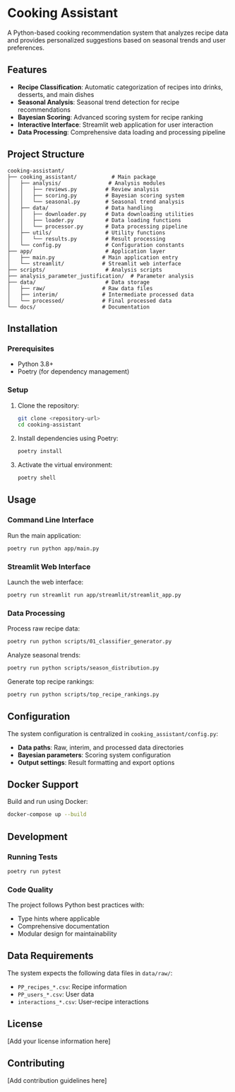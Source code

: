 # Cooking Assistant

A Python-based cooking recommendation system that analyzes recipe data and provides personalized suggestions based on seasonal trends and user preferences.

## Features

- **Recipe Classification**: Automatic categorization of recipes into drinks, desserts, and main dishes
- **Seasonal Analysis**: Seasonal trend detection for recipe recommendations
- **Bayesian Scoring**: Advanced scoring system for recipe ranking
- **Interactive Interface**: Streamlit web application for user interaction
- **Data Processing**: Comprehensive data loading and processing pipeline

## Project Structure

```
cooking-assistant/
├── cooking_assistant/           # Main package
│   ├── analysis/               # Analysis modules
│   │   ├── reviews.py         # Review analysis
│   │   ├── scoring.py         # Bayesian scoring system
│   │   └── seasonal.py        # Seasonal trend analysis
│   ├── data/                  # Data handling
│   │   ├── downloader.py      # Data downloading utilities
│   │   ├── loader.py          # Data loading functions
│   │   └── processor.py       # Data processing pipeline
│   ├── utils/                 # Utility functions
│   │   └── results.py         # Result processing
│   └── config.py              # Configuration constants
├── app/                       # Application layer
│   ├── main.py               # Main application entry
│   └── streamlit/            # Streamlit web interface
├── scripts/                   # Analysis scripts
├── analysis_parameter_justification/  # Parameter analysis
├── data/                      # Data storage
│   ├── raw/                  # Raw data files
│   ├── interim/              # Intermediate processed data
│   └── processed/            # Final processed data
└── docs/                     # Documentation
```

## Installation

### Prerequisites

- Python 3.8+
- Poetry (for dependency management)

### Setup

1. Clone the repository:
   ```bash
   git clone <repository-url>
   cd cooking-assistant
   ```

2. Install dependencies using Poetry:
   ```bash
   poetry install
   ```

3. Activate the virtual environment:
   ```bash
   poetry shell
   ```

## Usage

### Command Line Interface

Run the main application:
```bash
poetry run python app/main.py
```

### Streamlit Web Interface

Launch the web interface:
```bash
poetry run streamlit run app/streamlit/streamlit_app.py
```

### Data Processing

Process raw recipe data:
```bash
poetry run python scripts/01_classifier_generator.py
```

Analyze seasonal trends:
```bash
poetry run python scripts/season_distribution.py
```

Generate top recipe rankings:
```bash
poetry run python scripts/top_recipe_rankings.py
```

## Configuration

The system configuration is centralized in `cooking_assistant/config.py`:

- **Data paths**: Raw, interim, and processed data directories
- **Bayesian parameters**: Scoring system configuration
- **Output settings**: Result formatting and export options

## Docker Support

Build and run using Docker:
```bash
docker-compose up --build
```

## Development

### Running Tests

```bash
poetry run pytest
```

### Code Quality

The project follows Python best practices with:
- Type hints where applicable
- Comprehensive documentation
- Modular design for maintainability

## Data Requirements

The system expects the following data files in `data/raw/`:
- `PP_recipes_*.csv`: Recipe information
- `PP_users_*.csv`: User data
- `interactions_*.csv`: User-recipe interactions

## License

[Add your license information here]

## Contributing

[Add contribution guidelines here]
